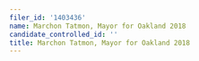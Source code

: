 ```yaml
---
filer_id: '1403436'
name: Marchon Tatmon, Mayor for Oakland 2018
candidate_controlled_id: ''
title: Marchon Tatmon, Mayor for Oakland 2018
---
```

